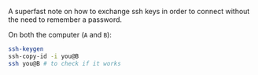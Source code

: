 <!-- 
.. link: 
.. description: 
.. tags: 
.. date: 2014/01/31 16:46:42
.. title: Ssh keys exchange
.. slug: ssh-keys-exchange
-->

A superfast note on how to exchange ssh keys in order to connect without 
the need to remember a password.

On both the computer (`A` and `B`):

````bash
ssh-keygen
ssh-copy-id -i you@B
ssh you@B # to check if it works
````

